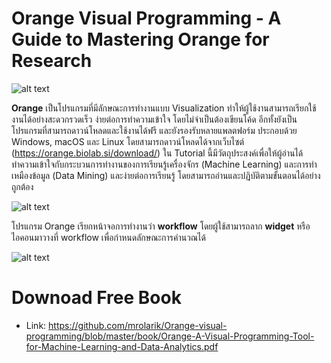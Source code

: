 # Orange Visual Programming - A Guide to Mastering Orange for Research

![alt text](https://orange.biolab.si/static/images/orange_logo_new.png)

__Orange__ เป็นโปรแกรมที่มีลักษณะการทำงานแบบ Visualization ทำให้ผู้ใช้งานสามารถเรียกใช้งานได้อย่างสะดวกรวดเร็ว ง่ายต่อการทำความเข้าใจ โดยไม่จำเป็นต้องเขียนโค้ด อีกทั้งยังเป็นโปรแกรมที่สามารถดาวน์โหลดและใช้งานได้ฟรี และยังรองรับหลายแพลตฟอร์ม ประกอบด้วย Windows, macOS และ Linux โดยสามารถดาวน์โหลดได้จากเว็บไซต์ (https://orange.biolab.si/download/) ใน Tutorial นี้มีวัตถุประสงค์เพื่อให้ผู้อ่านได้ทำความเข้าใจกับกระบวนการทำงานของการเรียนรู้เครื่องจักร (Machine Learning) และการทำเหมืองข้อมูล (Data Mining) และง่ายต่อการเรียนรู้ โดยสามารถอ่านและปฏิบัติตามขั้นตอนได้อย่างถูกต้อง  

![alt text](https://orange.biolab.si/static/images/orange_title_scaled.png)

โปรแกรม Orange เรียกหน้าจอการทำงานว่า __workflow__ โดยผู้ใช้สามารถลาก __widget__ หรือไอคอนมาวางที่ workflow เพื่อกำหนดลักษณะการคำนวณได้  

![alt text](https://orange.biolab.si/static/homepage/screenshots/images/image-analytics.png)

# Downoad Free Book
- Link: https://github.com/mrolarik/Orange-visual-programming/blob/master/book/Orange-A-Visual-Programming-Tool-for-Machine-Learning-and-Data-Analytics.pdf
